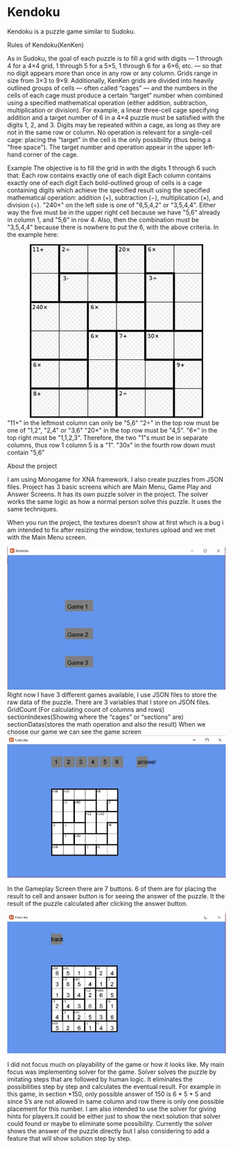 # Kendoku
Kendoku is a puzzle game similar to Sudoku.

Rules of Kendoku(KenKen)

As in Sudoku, the goal of each puzzle is to fill a grid with digits –– 1 through 4 for a 4×4 grid, 1 through 5 for a 5×5, 1 through 6 for a 6×6, etc. –– so that no digit appears more than once in any row or any column. Grids range in size from 3×3 to 9×9. Additionally, KenKen grids are divided into heavily outlined groups of cells –– often called “cages” –– and the numbers in the cells of each cage must produce a certain “target” number when combined using a specified mathematical operation (either addition, subtraction, multiplication or division). For example, a linear three-cell cage specifying addition and a target number of 6 in a 4×4 puzzle must be satisfied with the digits 1, 2, and 3. Digits may be repeated within a cage, as long as they are not in the same row or column. No operation is relevant for a single-cell cage: placing the "target" in the cell is the only possibility (thus being a "free space"). The target number and operation appear in the upper left-hand corner of the cage.

Example
The objective is to fill the grid in with the digits 1 through 6 such that:
Each row contains exactly one of each digit
Each column contains exactly one of each digit
Each bold-outlined group of cells is a cage containing digits which achieve the specified result using the specified mathematical operation: addition (+), subtraction (−), multiplication (×), and division (÷).
"240×" on the left side is one of "6,5,4,2" or "3,5,4,4". Either way the five must be in the upper right cell because we have "5,6" already in column 1, and "5,6" in row 4. Also, then the combination must be "3,5,4,4" because there is nowhere to put the 6, with the above criteria.
In the example here:
<div align="center">
    <img src="/Example.jpg" width="400px"</img> 
</div>
"11+" in the leftmost column can only be "5,6"
"2÷" in the top row must be one of "1,2", "2,4" or "3,6"
"20×" in the top row must be "4,5".
"6×" in the top right must be "1,1,2,3". Therefore, the two "1"s must be in separate columns, thus row 1 column 5 is a "1".
"30x" in the fourth row down must contain "5,6"


About the project

I am using Monogame for XNA framework. I also create puzzles from JSON files. Project has 3 basic screens which are Main Menu, Game Play and Answer Screens. It has its own puzzle solver in the project. The solver works the same logic as how a normal person solve this puzzle. It uses the same techniques.

When you run the project, the textures doesn’t show at first whıch is a bug i am intended to fix after resizing the window, textures upload and we met with the Main Menu screen.
<div align="center">
    <img src="/MainMenu.jpg"</img> 
</div>
Right now I have 3 different games available, I use JSON files to store the raw data of the puzzle. There are 3 variables that I store on JSON files.
GridCount (For calculating count of columns and rows)
sectionIndexes(Showing where the “cages” or “sections” are)
sectionDatas(stores the math operation and also the result)
When we choose our game we can see the game screen
<div align="center">
    <img src="/GamePlayScreen.jpg"</img> 
</div>

In the Gameplay Screen there are 7 buttons. 6 of them  are for placing the result to cell and answer button is for seeing the answer of the puzzle. 
It the result of the puzzle calculated after clicking the answer button.
<div align="center">
    <img src="/AnswerScreen.jpg""</img> 
</div>



I did not focus much on playability of the game or how it looks like. My main focus was implementing solver for the game. Solver solves the puzzle by imitating steps that are followed by human logic. It eliminates the possibilities step by step and calculates the eventual result. For example in this game, in section *150, only possible answer of 150 is 6 * 5 * 5 and since 5’s are not allowed in same column and row there is only one possible placement for this number. I am also intended to use the solver for giving hints for players.It could be either just to show the next solution that solver could found or maybe to eliminate some possibility. Currently the solver shows the answer of the puzzle directly but I also considering to add a feature that will show solution step by step.


